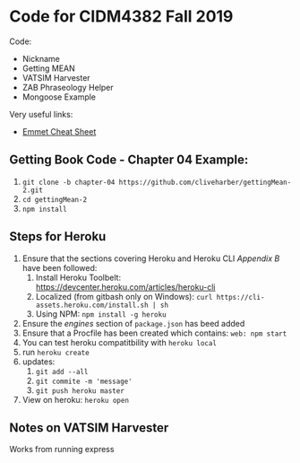 # Code for CIDM4382 Fall 2019

Code:
* Nickname
* Getting MEAN
* VATSIM Harvester
* ZAB Phraseology Helper
* Mongoose Example

Very useful links:
* [Emmet Cheat Sheet](https://docs.emmet.io/cheat-sheet/)

## Getting Book Code - Chapter 04 Example:

1. `git clone -b chapter-04 https://github.com/cliveharber/gettingMean-2.git`
2. `cd gettingMean-2`
3. `npm install`

## Steps for Heroku

1. Ensure that the sections covering Heroku and Heroku CLI *Appendix B* have been followed:
    1. Install Heroku Toolbelt: https://devcenter.heroku.com/articles/heroku-cli
    2. Localized (from gitbash only on Windows): `curl https://cli-assets.heroku.com/install.sh | sh`
    3. Using NPM: `npm install -g heroku`
2. Ensure the *engines* section of `package.json` has beed added
3. Ensure that a Procfile has been created which contains: `web: npm start`
4. You can test heroku compatitbility with `heroku local`
5. run `heroku create`
6. updates: 
    1. `git add --all`
    2. `git commite -m 'message'`
    2. `git push heroku master`
5. View on heroku: `heroku open`

## Notes on VATSIM Harvester

Works from running express
